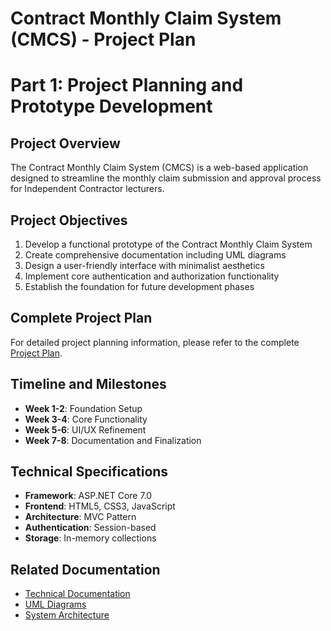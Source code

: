 # Contract Monthly Claim System (CMCS) - Project Plan
# Part 1: Project Planning and Prototype Development

## Project Overview
The Contract Monthly Claim System (CMCS) is a web-based application designed to streamline the monthly claim 
submission and approval process for Independent Contractor lecturers.

## Project Objectives
1. Develop a functional prototype of the Contract Monthly Claim System
2. Create comprehensive documentation including UML diagrams
3. Design a user-friendly interface with minimalist aesthetics
4. Implement core authentication and authorization functionality
5. Establish the foundation for future development phases

## Complete Project Plan
For detailed project planning information, please refer to the complete [Project Plan](./Project_Plan.md).

## Timeline and Milestones
- **Week 1-2**: Foundation Setup
- **Week 3-4**: Core Functionality  
- **Week 5-6**: UI/UX Refinement
- **Week 7-8**: Documentation and Finalization

## Technical Specifications
- **Framework**: ASP.NET Core 7.0
- **Frontend**: HTML5, CSS3, JavaScript
- **Architecture**: MVC Pattern
- **Authentication**: Session-based
- **Storage**: In-memory collections

## Related Documentation
- [Technical Documentation](./Documentation.md)
- [UML Diagrams](./UML_Diagrams.md)
- [System Architecture](../README.md#system-architecture)